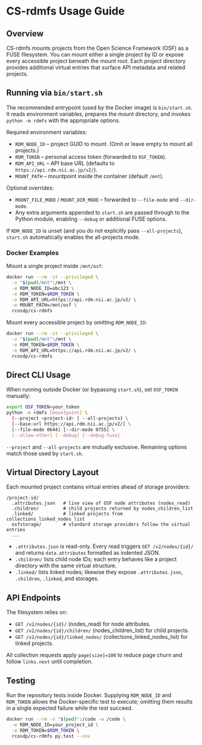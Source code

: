 # CS-rdmfs Usage Guide

## Overview

CS-rdmfs mounts projects from the Open Science Framework (OSF) as a FUSE filesystem. You can mount either a single project by ID or expose every accessible project beneath the mount root. Each project directory provides additional virtual entries that surface API metadata and related projects.

## Running via `bin/start.sh`

The recommended entrypoint (used by the Docker image) is `bin/start.sh`. It
reads environment variables, prepares the mount directory, and invokes
`python -m rdmfs` with the appropriate options.

Required environment variables:

- `RDM_NODE_ID` – project GUID to mount. (Omit or leave empty to mount all projects.)
- `RDM_TOKEN` – personal access token (forwarded to `OSF_TOKEN`).
- `RDM_API_URL` – API base URL (defaults to `https://api.rdm.nii.ac.jp/v2/`).
- `MOUNT_PATH` – mountpoint inside the container (default `/mnt`).

Optional overrides:

- `MOUNT_FILE_MODE` / `MOUNT_DIR_MODE` – forwarded to `--file-mode` and
  `--dir-mode`.
- Any extra arguments appended to `start.sh` are passed through to the Python
  module, enabling `--debug` or additional FUSE options.

If `RDM_NODE_ID` is unset (and you do not explicitly pass `--all-projects`),
`start.sh` automatically enables the all-projects mode.

### Docker Examples

Mount a single project inside `/mnt/osf`:

```bash
docker run --rm -it --privileged \
  -v "$(pwd)/mnt":/mnt \
  -e RDM_NODE_ID=abc123 \
  -e RDM_TOKEN=$RDM_TOKEN \
  -e RDM_API_URL=https://api.rdm.nii.ac.jp/v2/ \
  -e MOUNT_PATH=/mnt/osf \
  rcosdp/cs-rdmfs
```

Mount every accessible project by omitting `RDM_NODE_ID`:

```bash
docker run --rm -it --privileged \
  -v "$(pwd)/mnt":/mnt \
  -e RDM_TOKEN=$RDM_TOKEN \
  -e RDM_API_URL=https://api.rdm.nii.ac.jp/v2/ \
  rcosdp/cs-rdmfs
```

## Direct CLI Usage

When running outside Docker (or bypassing `start.sh`), set `OSF_TOKEN` manually:

```bash
export OSF_TOKEN=your_token
python -m rdmfs [mountpoint] \
  (--project <project-id> | --all-projects) \
  [--base-url https://api.rdm.nii.ac.jp/v2/] \
  [--file-mode 0644] [--dir-mode 0755] \
  [--allow-other] [--debug] [--debug-fuse]
```

`--project` and `--all-projects` are mutually exclusive. Remaining options match
those used by `start.sh`.

## Virtual Directory Layout

Each mounted project contains virtual entries ahead of storage providers:

```
/project-id/
  .attributes.json   # live view of OSF node attributes (nodes_read)
  .children/         # child projects returned by nodes_children_list
  .linked/           # linked projects from collections_linked_nodes_list
  osfstorage/        # standard storage providers follow the virtual entries
  ...
```

- `.attributes.json` is read-only. Every read triggers `GET /v2/nodes/{id}/` and
  returns `data.attributes` formatted as indented JSON.
- `.children/` lists child node IDs; each entry behaves like a project directory
  with the same virtual structure.
- `.linked/` lists linked nodes; likewise they expose `.attributes.json`,
  `.children`, `.linked`, and storages.

## API Endpoints

The filesystem relies on:

- `GET /v2/nodes/{id}/` (nodes_read) for node attributes.
- `GET /v2/nodes/{id}/children/` (nodes_children_list) for child projects.
- `GET /v2/nodes/{id}/linked_nodes/` (collections_linked_nodes_list) for linked
  projects.

All collection requests apply `page[size]=100` to reduce page churn and follow
`links.next` until completion.

## Testing

Run the repository tests inside Docker. Supplying `RDM_NODE_ID` and `RDM_TOKEN`
allows the Docker-specific test to execute; omitting them results in a single
expected failure while the rest succeed.

```bash
docker run --rm -v "$(pwd)":/code -w /code \
  -e RDM_NODE_ID=your_project_id \
  -e RDM_TOKEN=$RDM_TOKEN \
  rcosdp/cs-rdmfs py.test --cov
```
